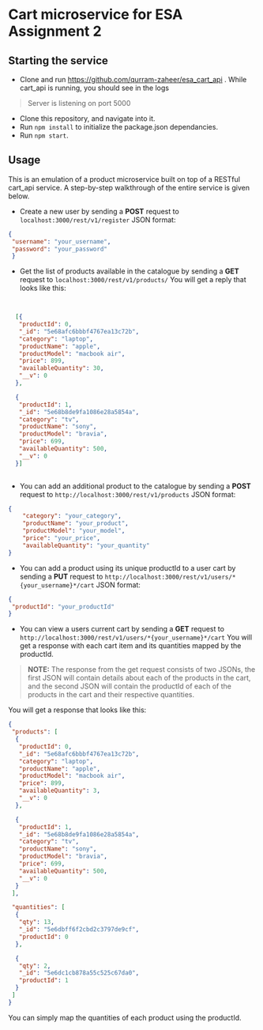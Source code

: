 ﻿# Cart microservice for ESA Assignment 2

## Starting the service

- Clone and run <https://github.com/qurram-zaheer/esa_cart_api> . While cart_api is running, you should see in the logs

 > Server is listening on port 5000

- Clone this repository, and navigate into it.
- Run ``npm install``  to initialize the package.json dependancies.
- Run ``npm start``.

## Usage

This is an emulation of a product microservice built on top of a RESTful cart_api service. A step-by-step walkthrough of the entire service is given below.

- Create a new user by sending a **POST** request to ``localhost:3000/rest/v1/register``
JSON format:

 ```json
 {
  "username": "your_username",
  "password": "your_password"
  }
 ```

- Get the list of products available in the catalogue by sending a **GET** request to ``localhost:3000/rest/v1/products/``
 You will get a reply that looks like this:

 ```json
 
  
   [{
    "productId": 0,
    "_id": "5e68afc6bbbf4767ea13c72b",
    "category": "laptop",
    "productName": "apple",
    "productModel": "macbook air",
    "price": 899,
    "availableQuantity": 30,
    "__v": 0
   },

   {
    "productId": 1,
    "_id": "5e68b8de9fa1086e28a5854a",
    "category": "tv",
    "productName": "sony",
    "productModel": "bravia",
    "price": 699,
    "availableQuantity": 500,
    "__v": 0
   }]
  
 
 ```

- You can add an additional product to the catalogue by sending a **POST** request to `http://localhost:3000/rest/v1/products`
JSON format:

 ```json
 {
     "category": "your_category",
     "productName": "your_product",
     "productModel": "your_model",
     "price": "your_price",
     "availableQuantity": "your_quantity"
 }
 ```

- You can add a product using its unique productId to a user cart by sending a **PUT** request to `http://localhost:3000/rest/v1/users/*{your_username}*/cart`
JSON format:

 ```json
 {
  "productId": "your_productId"
 }
 ```

- You can view a users current cart by sending a **GET** request to `http://localhost:3000/rest/v1/users/*{your_username}*/cart`
You will get a response with each cart item and its quantities mapped by the productId.

 >**NOTE:** The response from the get request consists of two JSONs, the first JSON will contain details about each of the products in the cart, and the second JSON will contain the productId of each of the products in the cart and their respective quantities.

 You will get a response that looks like this:

 ```json
 {
  "products": [
   {
    "productId": 0,
    "_id": "5e68afc6bbbf4767ea13c72b",
    "category": "laptop",
    "productName": "apple",
    "productModel": "macbook air",
    "price": 899,
    "availableQuantity": 3,
    "__v": 0
   },

   {
    "productId": 1,
    "_id": "5e68b8de9fa1086e28a5854a",
    "category": "tv",
    "productName": "sony",
    "productModel": "bravia",
    "price": 699,
    "availableQuantity": 500,
    "__v": 0
   }
  ],

  "quantities": [
   {
    "qty": 13,
    "_id": "5e6dbff6f2cbd2c3797de9cf",
    "productId": 0
   },

   {
    "qty": 2,
    "_id": "5e6dc1cb878a55c525c67da0",
    "productId": 1
   }
  ]
 }
 ```

 You can simply map the quantities of each product using the productId.
